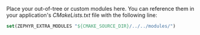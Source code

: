 Place your out-of-tree or custom modules here. You can reference them in your application's *CMakeLists.txt* file with the following line:

```cmake
set(ZEPHYR_EXTRA_MODULES "${CMAKE_SOURCE_DIR}/../../modules/")
```